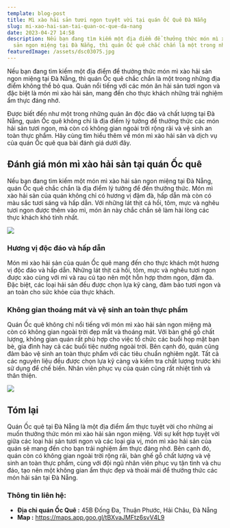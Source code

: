 ```yaml
---
template: blog-post
title: Mì xào hải sản tươi ngon tuyệt vời tại quán Ốc Quê Đà Nẵng
slug: mi-xao-hai-san-tai-quan-oc-que-da-nang
date: 2023-04-27 14:58
description: Nếu bạn đang tìm kiếm một địa điểm để thưởng thức món mì xào hải
  sản ngon miệng tại Đà Nẵng, thì quán Ốc quê chắc chắn là một trong những...
featuredImage: /assets/dsc03075.jpg
---
```

Nếu bạn đang tìm kiếm một địa điểm để thưởng thức món mì xào hải sản ngon miệng tại Đà Nẵng, thì quán Ốc quê chắc chắn là một trong những địa điểm không thể bỏ qua. Quán nổi tiếng với các món ăn hải sản tươi ngon và đặc biệt là món mì xào hải sản, mang đến cho thực khách những trải nghiệm ẩm thực đáng nhớ.

Được biết đến như một trong những quán ăn độc đáo và chất lượng tại Đà Nẵng, quán Ốc quê không chỉ là địa điểm lý tưởng để thưởng thức các món hải sản tươi ngon, mà còn có không gian ngoài trời rộng rãi và vệ sinh an toàn thực phẩm. Hãy cùng tìm hiểu thêm về món mì xào hải sản và dịch vụ của quán Ốc quê qua bài đánh giá dưới đây.

## Đánh giá món mì xào hải sản tại quán Ốc quê

Nếu bạn đang tìm kiếm một món mì xào hải sản ngon miệng tại Đà Nẵng, quán Ốc quê chắc chắn là địa điểm lý tưởng để đến thưởng thức. Món mì xào hải sản của quán không chỉ có hương vị đậm đà, hấp dẫn mà còn có màu sắc tươi sáng và hấp dẫn. Với những lát thịt cá hồi, tôm, mực và nghêu tươi ngon được thêm vào mì, món ăn này chắc chắn sẽ làm hài lòng các thực khách khó tính nhất.

![](/assets/dsc03093.jpg)

### Hương vị độc đáo và hấp dẫn

Món mì xào hải sản của quán Ốc quê mang đến cho thực khách một hương vị độc đáo và hấp dẫn. Những lát thịt cá hồi, tôm, mực và nghêu tươi ngon được xào cùng với mì và rau củ tạo nên một hỗn hợp thơm ngon, đậm đà. Đặc biệt, các loại hải sản đều được chọn lựa kỹ càng, đảm bảo tươi ngon và an toàn cho sức khỏe của thực khách.

### Không gian thoáng mát và vệ sinh an toàn thực phẩm

Quán Ốc quê không chỉ nổi tiếng với món mì xào hải sản ngon miệng mà còn có không gian ngoài trời đẹp mắt và thoáng mát. Với bàn ghế gỗ chất lượng, không gian quán rất phù hợp cho việc tổ chức các buổi họp mặt bạn bè, gia đình hay cả các buổi tiệc nướng ngoài trời. Bên cạnh đó, quán cũng đảm bảo vệ sinh an toàn thực phẩm với các tiêu chuẩn nghiêm ngặt. Tất cả các nguyên liệu đều được chọn lựa kỹ càng và kiểm tra chất lượng trước khi sử dụng để chế biến. Nhân viên phục vụ của quán cũng rất nhiệt tình và thân thiện.

![](/assets/dsc03094.jpg)

## Tóm lại

Quán Ốc quê tại Đà Nẵng là một địa điểm ẩm thực tuyệt vời cho những ai muốn thưởng thức món mì xào hải sản ngon miệng. Với sự kết hợp tuyệt vời giữa các loại hải sản tươi ngon và các loại gia vị, món mì xào hải sản của quán sẽ mang đến cho bạn trải nghiệm ẩm thực đáng nhớ. Bên cạnh đó, quán còn có không gian ngoài trời rộng rãi, bàn ghế gỗ chất lượng và vệ sinh an toàn thực phẩm, cùng với đội ngũ nhân viên phục vụ tận tình và chu đáo, tạo nên một không gian ẩm thực đẹp và thoải mái để thưởng thức các món hải sản tại Đà Nẵng.

### T﻿hông tin liên hệ:

* **Địa chỉ quán Ốc Quê :** 45B Đống Đa, Thuận Phước, Hải Châu, Đà Nẵng
* **M﻿ap :** https://maps.app.goo.gl/tBXvaJMFtz6svV4L9